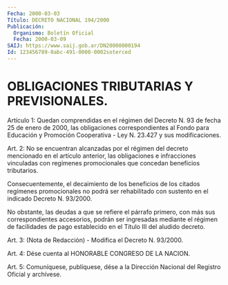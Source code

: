 ```yaml
---
Fecha: 2000-03-03
Título: DECRETO NACIONAL 194/2000
Publicación:
  Organismo: Boletín Oficial
  Fecha: 2000-03-09
SAIJ: https://www.saij.gob.ar/DN20000000194
Id: 123456789-0abc-491-0000-0002soterced
---
```

# OBLIGACIONES TRIBUTARIAS Y PREVISIONALES.

<a id="1"></a>
Artículo 1: Quedan comprendidas en el régimen del Decreto N. 93 de fecha  25  de  enero de 2000, las obligaciones correspondientes  al Fondo para Educación y Promoción Cooperativa - Ley N. 23.427 y sus modificaciones.

<a id="2"></a>
Art. 2: No se encuentran  alcanzadas  por  el  régimen del decreto mencionado en el artículo anterior, las obligaciones e infracciones vinculadas  con  regímenes  promocionales que concedan  beneficios tributarios.

Consecuentemente, el decaimiento  de  los beneficios de los citados regímenes promocionales no podrá ser rehabilitado  con  sustento en el indicado Decreto N. 93/2000.

No  obstante,  las deudas a que se refiere el párrafo primero,  con más  sus  correspondientes    accesorios,  podrán  ser  ingresadas mediante el régimen de facilidades de pago establecido en el Título III del aludido decreto.

<a id="3"></a>
Art.  3: (Nota de Redacción) - Modifica el Decreto N. 93/2000.

<a id="4"></a>
Art.  4: Dése  cuenta  al  HONORABLE  CONGRESO  DE  LA  NACION.

<a id="5"></a>
Art.  5: Comuníquese, publíquese, dése a la Dirección Nacional del Registro Oficial y archívese.